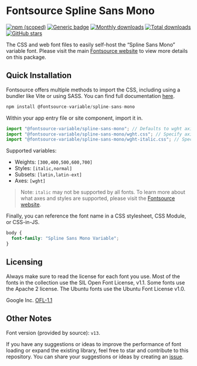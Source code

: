 # Fontsource Spline Sans Mono

[![npm (scoped)](https://img.shields.io/npm/v/@fontsource-variable/spline-sans-mono?color=brightgreen)](https://www.npmjs.com/package/@fontsource-variable/spline-sans-mono) [![Generic badge](https://img.shields.io/badge/fontsource-passing-brightgreen)](https://github.com/fontsource/fontsource) [![Monthly downloads](https://badgen.net/npm/dm/@fontsource-variable/spline-sans-mono)](https://github.com/fontsource/fontsource) [![Total downloads](https://badgen.net/npm/dt/@fontsource-variable/spline-sans-mono)](https://github.com/fontsource/fontsource) [![GitHub stars](https://img.shields.io/github/stars/fontsource/fontsource.svg?style=social&label=Star)](https://github.com/fontsource/fontsource/stargazers)

The CSS and web font files to easily self-host the “Spline Sans Mono” variable font. Please visit the main [Fontsource website](https://fontsource.org/fonts/spline-sans-mono) to view more details on this package.

## Quick Installation

Fontsource offers multiple methods to import the CSS, including using a bundler like Vite or using SASS. You can find full documentation [here](https://fontsource.org/docs/getting-started/introduction).

```javascript
npm install @fontsource-variable/spline-sans-mono
```

Within your app entry file or site component, import it in.

```javascript
import "@fontsource-variable/spline-sans-mono"; // Defaults to wght axis
import "@fontsource-variable/spline-sans-mono/wght.css"; // Specify axis
import "@fontsource-variable/spline-sans-mono/wght-italic.css"; // Specify axis and style
```

Supported variables:
- Weights: `[300,400,500,600,700]`
- Styles: `[italic,normal]`
- Subsets: `[latin,latin-ext]`
- Axes: `[wght]`

> Note: `italic` may not be supported by all fonts. To learn more about what axes and styles are supported, please visit the [Fontsource website](https://fontsource.org/fonts/spline-sans-mono).

Finally, you can reference the font name in a CSS stylesheet, CSS Module, or CSS-in-JS.

```css
body {
  font-family: "Spline Sans Mono Variable";
}
```

## Licensing
Always make sure to read the license for each font you use. Most of the fonts in the collection use the SIL Open Font License, v1.1. Some fonts use the Apache 2 license. The Ubuntu fonts use the Ubuntu Font License v1.0.

Google Inc.
[OFL-1.1](http://scripts.sil.org/OFL)

## Other Notes
Font version (provided by source): `v13`.

If you have any suggestions or ideas to improve the performance of font loading or expand the existing library, feel free to star and contribute to this repository. You can share your suggestions or ideas by creating an [issue](https://github.com/fontsource/fontsource/issues).